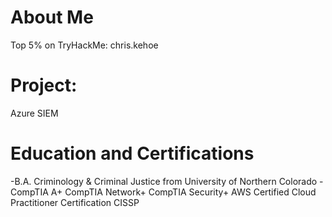 # About Me

Top 5% on TryHackMe: chris.kehoe

# Project: 
Azure SIEM



# Education and Certifications
-B.A. Criminology & Criminal Justice from University of Northern Colorado
-CompTIA A+
CompTIA Network+
CompTIA Security+
AWS Certified Cloud Practitioner Certification
CISSP
